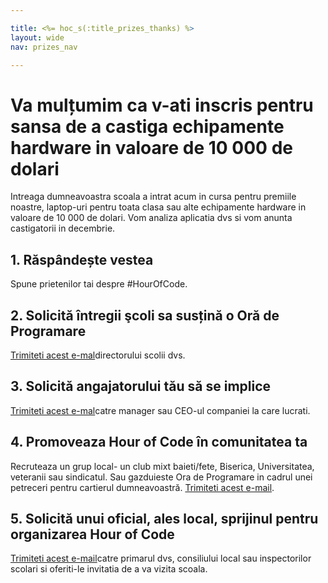 ```yaml
---

title: <%= hoc_s(:title_prizes_thanks) %>
layout: wide
nav: prizes_nav

---
```



# Va mulțumim ca v-ati inscris pentru sansa de a castiga echipamente hardware in valoare de 10 000 de dolari

Intreaga dumneavoastra scoala a intrat acum in cursa pentru premiile noastre, laptop-uri pentru toata clasa sau alte echipamente hardware in valoare de 10 000 de dolari. Vom analiza aplicatia dvs si vom anunta castigatorii in decembrie.

## 1. Răspândește vestea

Spune prietenilor tai despre #HourOfCode.

## 2. Solicită întregii şcoli sa susțină o Oră de Programare

[Trimiteti acest e-mal](<%= resolve_url('/promote/resources#email') %>)directorului scolii dvs.

## 3. Solicită angajatorului tău să se implice

[Trimiteti acest e-mal](<%= resolve_url('/promote/resources#email') %>)catre manager sau CEO-ul companiei la care lucrati.

## 4. Promoveaza Hour of Code în comunitatea ta

Recruteaza un grup local- un club mixt baieti/fete, Biserica, Universitatea, veteranii sau sindicatul. Sau gazduieste Ora de Programare in cadrul unei petreceri pentru cartierul dumneavoastră. [Trimiteti acest e-mail](<%= resolve_url('/promote/resources#email') %>).

## 5. Solicită unui oficial, ales local, sprijinul pentru organizarea Hour of Code

[Trimiteti acest e-mail](<%= resolve_url('/promote/resources#politicians') %>)catre primarul dvs, consiliului local sau inspectorilor scolari si oferiti-le invitatia de a va vizita scoala.

